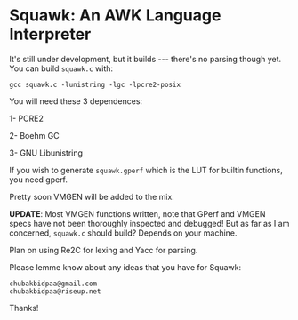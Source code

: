 # Squawk: An AWK Language Interpreter

It's still under development, but it builds --- there's no parsing though yet. You can build `squawk.c` with:

```
gcc squawk.c -lunistring -lgc -lpcre2-posix
```

You will need these 3 dependences:

1- PCRE2

2- Boehm GC

3- GNU Libunistring

If you wish to generate `squawk.gperf` which is the LUT for builtin functions, you need gperf.

Pretty soon VMGEN will be added to the mix.

**UPDATE**: Most VMGEN functions written, note that GPerf and VMGEN specs have not been thoroughly inspected and debugged! But as far as I am concerned, `squawk.c` should build? Depends on your machine.

Plan on using Re2C for lexing and Yacc for parsing.

Please lemme know about any ideas that you have for Squawk:

```
chubakbidpaa@gmail.com
chubakbidpaa@riseup.net
```

Thanks!
